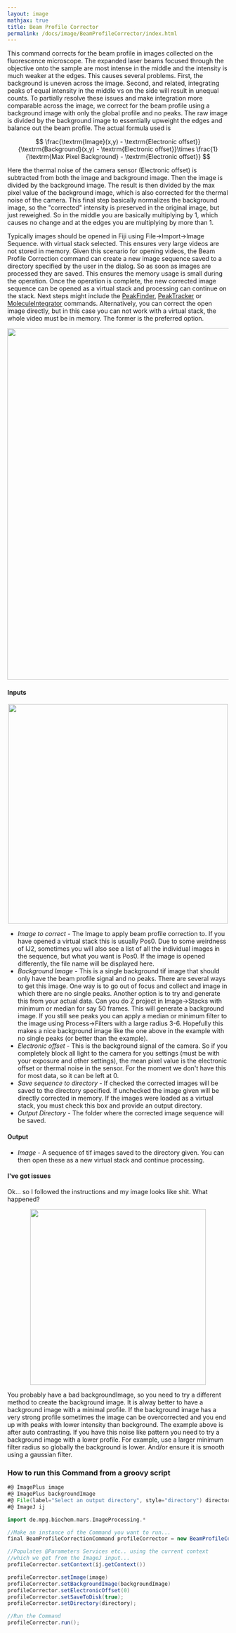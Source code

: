 ```yaml
---
layout: image
mathjax: true
title: Beam Profile Corrector
permalink: /docs/image/BeamProfileCorrector/index.html
---
```

This command corrects for the beam profile in images collected on the fluorescence microscope. The expanded laser beams focused through the objective onto the sample are most intense in the middle and the intensity is much weaker at the edges. This causes several problems. First, the background is uneven across the image. Second, and related, integrating peaks of equal intensity in the middle vs on the side will result in unequal counts. To partially resolve these issues and make integration more comparable across the image, we correct for the beam profile using a background image with only the global profile and no peaks. The raw image is divided by the background image to essentially upweight the edges and balance out the beam profile. The actual formula used is

$$ \frac{\textrm{Image}(x,y) - \textrm{Electronic offset}}{\textrm{Background}(x,y)  - \textrm{Electronic offset}}\times \frac{1}{\textrm{Max Pixel Background} - \textrm{Electronic offset}}
$$

Here the thermal noise of the camera sensor (Electronic offset) is subtracted from both the image and background image. Then the image is divided by the background image. The result is then divided by the max pixel value of the background image, which is also corrected for the thermal noise of the camera. This final step basically normalizes the background image, so the "corrected" intensity is preserved in the original image, but just reweighed. So in the middle you are basically multiplying by 1, which causes no change and at the edges you are multiplying by more than 1.

Typically images should be opened in Fiji using File->Import->Image Sequence. with virtual stack selected. This ensures very large videos are not stored in memory. Given this scenario for opening videos, the Beam Profile Correction command can create a new image sequence saved to a directory specified by the user in the dialog. So as soon as images are processed they are saved. This ensures the memory usage is small during the operation. Once the operation is complete, the new corrected image sequence can be opened as a virtual stack and processing can continue on the stack. Next steps might include the [PeakFinder](https://duderstadt-lab.github.io/mars-docs/docs/image/PeakFinder/), [PeakTracker](https://duderstadt-lab.github.io/mars-docs/docs/image/PeakTracker/) or [MoleculeIntegrator](https://duderstadt-lab.github.io/mars-docs/docs/image/MoleculeIntegrator/) commands. Alternatively, you can correct the open image directly, but in this case you can not work with a virtual stack, the whole video must be in memory. The former is the preferred option.

<div style="text-align: center"><img  src='{{site.baseurl}}/docs/image/img/Image Correction Example.png' width='800'/></div>

#### Inputs

<div style="text-align: center"><img  src='{{site.baseurl}}/docs/image/img/Beam Profile Correction Dialog.png' width='500'/></div>

* *Image to correct* - The Image to apply beam profile correction to. If you have opened a virtual stack this is usually Pos0. Due to some weirdness of IJ2, sometimes you will also see a list of all the individual images in the sequence, but what you want is Pos0. If the image is opened differently, the file name will be displayed here.
* *Background Image* - This is a single background tif image that should only have the beam profile signal and no peaks. There are several ways to get this image. One way is to go out of focus and collect and image in which there are no single peaks. Another option is to try and generate this from your actual data. Can you do Z project in Image->Stacks with minimum or median for say 50 frames. This will generate a background image. If you still see peaks you can apply a median or minimum filter to the image using Process->Filters with a large radius 3-6. Hopefully this makes a nice background image like the one above in the example with no single peaks (or better than the example).
* *Electronic offset* - This is the background signal of the camera. So if you completely block all light to the camera for you settings (must be with your exposure and other settings), the mean pixel value is the electronic offset or thermal noise in the sensor. For the moment we don't have this for most data, so it can be left at 0.
* *Save sequence to directory* - If checked the corrected images will be saved to the directory specified. If unchecked the image given will be directly corrected in memory. If the images were loaded as a virtual stack, you must check this box and provide an output directory.
* *Output Directory* - The folder where the corrected image sequence will be saved.

#### Output

* *Image* - A sequence of tif images saved to the directory given. You can then open these as a new virtual stack and continue processing.

#### I've got issues

Ok... so I followed the instructions and my image looks like shit. What happened?

<div style="text-align: center"><img  src='{{site.baseurl}}/docs/image/img/Bad Correction.png' width='400'/></div>

You probably have a bad backgroundImage, so you need to try a different method to create the background image. It is alway better to have a background image with a minimal profile. If the background image has a very strong profile sometimes the image can be overcorrected and you end up with peaks with lower intensity than background. The example above is after auto contrasting. If you have this noise like pattern you need to try a background image with a lower profile. For example, use a larger minimum filter radius so globally the background is lower. And/or ensure it is smooth using a gaussian filter.

### How to run this Command from a groovy script

```groovy
#@ ImagePlus image
#@ ImagePlus backgroundImage
#@ File(label="Select an output directory", style="directory") directory
#@ ImageJ ij

import de.mpg.biochem.mars.ImageProcessing.*

//Make an instance of the Command you want to run...
final BeamProfileCorrectionCommand profileCorrector = new BeamProfileCorrectionCommand();

//Populates @Parameters Services etc.. using the current context
//which we get from the ImageJ input...
profileCorrector.setContext(ij.getContext())

profileCorrector.setImage(image)
profileCorrector.setBackgroundImage(backgroundImage)
profileCorrector.setElectronicOffset(0)
profileCorrector.setSaveToDisk(true);
profileCorrector.setDirectory(directory);

//Run the Command
profileCorrector.run();
```
